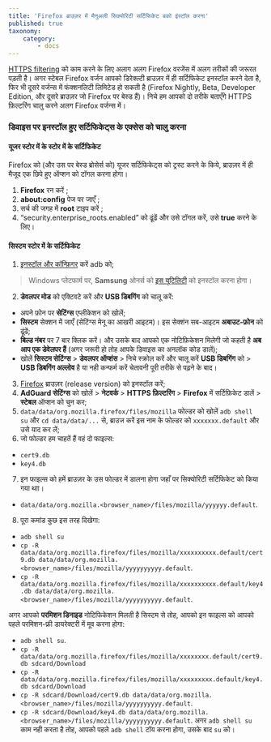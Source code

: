 ```yaml
---
title: 'Firefox ब्राउज़र में मैनुअली सिक्योरिटी सर्टिफिकेट बको इंस्टॉल करना'
published: true
taxonomy:
    category:
        - docs
---
```



[HTTPS filtering](https://kb.adguard.com/en/general/https-filtering) को काम करने के लिए अलाग अलग Firefox वरजेंस में अलग तरीकों की जरूरत पड़ती है। अगर स्टेबल Firefox वर्जन आपको डिरेक्ल्टी ब्राउज़र में ही सर्टिफिकेट इनस्टॉल करने देता है, फिर भी दूसरे वर्जन्स में फंक्शनलिटी लिमिटेड हो सकती है (Firefox Nightly, Beta, Developer Edition, और दूसरे ब्राउज़र जो Firefox पर बेस्ड हैं)। निचे हम आपको दो तरीके बताएँगे HTTPS फ़िल्टरिंग चालु करने  अलग Firefox वर्जन्स में। 




### डिवाइस पर इनस्टॉल हुए सर्टिफिकेट्स के एक्सेस को चालु करना 

#### यूजर स्टोर में के  स्टोर में के सर्टिफिकेट  


Firefox को (और उस पर बेस्ड ब्रोसेर्स को) यूजर सर्टिफिकेट्स को ट्रस्ट करने के किये, ब्राउज़र में ही मैजूद एक छिपे हुए ऑप्शन को टॉगल करना होगा। 

1. **Firefox** रन करें ;
2. **about:config** पेज पर जाएँ ;
3. सर्च की जगह में **root** टाइप करें ;
4. “security.enterprise_roots.enabled” को ढूंढें और उसे टॉगल करें, उसे **true** करने के लिए। 

#### सिस्टम स्टोर में के सर्टिफिकेट

1. [इनस्टॉल और कॉन्फ़िगर](https://www.xda-developers.com/install-adb-windows-macos-linux/) करें adb को; 
> Windows प्लेटफार्म पर, **Samsung** ओनर्स को [इस यूटिलिटी](https://developer.samsung.com/mobile/android-usb-driver.html) को इनस्टॉल करना होगा। 
2. **डेवलपर मोड** को एक्टिवटे करें और **USB डिबगिंग** को चालू करें:
- अपने फ़ोन पर **सेटिंग्स** एप्लीकेशन को खोलें;
- **सिस्टम** सेक्शन में जाएँ (सेटिंग्स मेनू का आखरी आइटम)। इस सेक्शंन सब-आइटम **अबाउट-फ़ोन** को ढूंढें;
- **बिल्ड नंबर** पर 7 बार क्लिक करें। और उसके बाद आपको एक नोटिफ़िकेशन मिलेगी जो कहती है **अब आप एक डेवेलपर हैं** (अगर जरूरी हो तोह आपके डिवाइस का अनलॉक कोड डालें);
- खोलें  **सिस्टम सेटिंग्स** > **डेवलपर ऑप्शंस** > निचे स्क्रोल करें और चालू करें **USB डिबगिंग** को > **USB डिबगिंग अल्लोव** है या नही कन्फर्म करें चेतावनी पूरी तरीके से पढ़ने के बाद।
3. [Firefox](https://www.mozilla.org/en-US/firefox/releases/) ब्राउज़र (release version) को इनस्टॉल करें;
4. **AdGuard सेटिंग्स** को खोलें > **नेटवर्क** > **HTTPS फ़िल्टरिंग** > **Firefox** में सर्टिफ़िकेट डालें > **स्टेबल** ऑप्शन को चुन कर;
5. `data/data/org.mozilla.firefox/files/mozilla` फोल्डर को खोलें `adb shell su` और `cd data/data/...` से, ब्राउज करें इस नाम के फोल्डर को `xxxxxxx.default` और उसे याद कर लें;
6. जो फोल्डर हम चाहतें हैं वहं दो फाइल्स:
- `cert9.db`
- `key4.db`
7. इन फाइल्स को हमें ब्राउज़र के उस फोल्डर में डालना होगा जहाँ पर सिक्योरिटी सर्टिफिकेट को किया गया थाा। 
- `data/data/org.mozilla.<browser_name>/files/mozilla/yyyyyy.default`.
8. पूरा कमांड कुछ इस तरह दिखेगा:
- `adb shell su`
- `cp -R data/data/org.mozilla.firefox/files/mozilla/xxxxxxxxxx.default/cert9.db data/data/org.mozilla.<browser_name>/files/mozilla/yyyyyyyyyy.default`.
- `cp -R data/data/org.mozilla.firefox/files/mozilla/xxxxxxxxxx.default/key4.db data/data/org.mozilla.<browser_name>/files/mozilla/yyyyyyyyyy.default`.


अगर आपको **परमिशन डिनाइड** नोटिफिकेशन मिलती है सिस्टम से तोह, आपको इन फाइल्स को आपको पहले परमिशन-फ्री डायरेक्टरी में मूव करना होगा:
- `adb shell su`.
- `cp -R data/data/org.mozilla.firefox/files/mozilla/xxxxxxxx.default/cert9.db sdcard/Download `
- `cp -R data/data/org.mozilla.firefox/files/mozilla/xxxxxxxxx.default/key4.db sdcard/Download `
- `cp -R sdcard/Download/cert9.db data/data/org.mozilla.<browser_name>/files/mozilla/yyyyyyyyyy.default`. 
- `cp -R sdcard/Download/key4.db data/data/org.mozilla.<browser_name>/files/mozilla/yyyyyyyyyy.default`.
अगर `adb shell su` काम नही करता है तोह, आपको पहले `adb shell` टॉय करना होगा, उसके बाद `su` को। 

